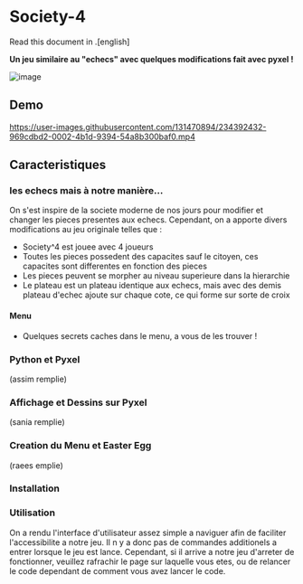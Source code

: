 # Society-4

Read this document in .[english]

**Un jeu similaire au "echecs" avec quelques modifications fait avec pyxel !**

![image](https://user-images.githubusercontent.com/131470894/234386560-98fbb934-0568-4f3f-88a9-e1a2158ae222.png)

## Demo 


https://user-images.githubusercontent.com/131470894/234392432-969cdbd2-0002-4b1d-9394-54a8b300baf0.mp4



## Caracteristiques

### les echecs mais à notre manière...

On s'est inspire de la societe moderne de nos jours pour modifier et changer les pieces presentes aux echecs.
Cependant, on a apporte divers modifications au jeu originale telles que :
  - Society^4 est jouee avec 4 joueurs 
  - Toutes les pieces possedent des capacites sauf le citoyen, ces capacites sont differentes en fonction des pieces
  - Les pieces peuvent se morpher au niveau superieure dans la hierarchie
  - Le plateau est un plateau identique aux echecs, mais avec des demis plateau d'echec ajoute sur chaque cote, ce qui forme sur sorte de croix
  
  
#### Menu
  - Quelques secrets caches dans le menu, a vous de les trouver !

### Python et Pyxel

(assim remplie)

### Affichage et Dessins sur Pyxel

(sania remplie)

### Creation du Menu et Easter Egg

(raees emplie)

### Installation


### Utilisation 

On a rendu l'interface d'utilisateur assez simple a naviguer afin de faciliter l'accessibilite a notre jeu. Il n y a donc pas de commandes additionels a entrer lorsque le jeu est lance. Cependant, si il arrive a notre jeu d'arreter de fonctionner, veuillez rafrachir le page sur laquelle vous etes, ou de relancer le code dependant de comment vous avez lancer le code.
